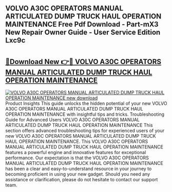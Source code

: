 ## VOLVO A30C OPERATORS MANUAL ARTICULATED DUMP TRUCK HAUL OPERATION MAINTENANCE Free Pdf Download - Part-mX3 New Repair Owner Guide - User Service Edition Lxc9c

# <h2><a href="http://bc68012.oget.top/?id=VOLVO+A30C+OPERATORS+MANUAL+ARTICULATED+DUMP+TRUCK+HAUL+OPERATION+MAINTENANCE">🔗Download New 👉🔴 VOLVO A30C OPERATORS MANUAL ARTICULATED DUMP TRUCK HAUL OPERATION MAINTENANCE</a></h2>

[![VOLVO A30C OPERATORS MANUAL ARTICULATED DUMP TRUCK HAUL OPERATION MAINTENANCE new download](https://i.imgur.com/5g1atiW.png)](http://bc68012.oget.top/?id=VOLVO+A30C+OPERATORS+MANUAL+ARTICULATED+DUMP+TRUCK+HAUL+OPERATION+MAINTENANCE)
Product Insights This guide unlocks the hidden potential of your new VOLVO A30C OPERATORS MANUAL ARTICULATED DUMP TRUCK HAUL OPERATION MAINTENANCE with insightful tips and tricks. Troubleshooting Guide for Advanced Users VOLVO A30C OPERATORS MANUAL ARTICULATED DUMP TRUCK HAUL OPERATION MAINTENANCE This section offers advanced troubleshooting tips for experienced users of your new VOLVO A30C OPERATORS MANUAL ARTICULATED DUMP TRUCK HAUL OPERATION MAINTENANCE. This VOLVO A30C OPERATORS MANUAL ARTICULATED DUMP TRUCK HAUL OPERATION MAINTENANCE features a powerful engine and innovative features for exceptional performance. Our expectation is that the VOLVO A30C OPERATORS MANUAL ARTICULATED DUMP TRUCK HAUL OPERATION MAINTENANCE has been a clear and easy-to-understand resource in your journey to becoming proficient in using your new gadget. Should you need any assistance or clarification, please do not hesitate to contact our support team.
